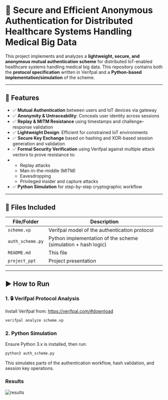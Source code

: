 # 🔐 Secure and Efficient Anonymous Authentication for Distributed Healthcare Systems Handling Medical Big Data

This project implements and analyzes a **lightweight, secure, and anonymous mutual authentication scheme** for distributed IoT-enabled healthcare systems handling medical big data. 
This repository contains both the **protocol specification** written in Verifpal and a **Python-based implementation/simulation** of the scheme.

---

 ## 🚀 Features

- ✅ **Mutual Authentication** between users and IoT devices via gateway
- ✅ **Anonymity & Untraceability**: Conceals user identity across sessions
- ✅ **Replay & MITM Resistance** using timestamps and challenge–response validation
- ✅ **Lightweight Design**: Efficient for constrained IoT environments
- ✅ **Secure Key Exchange** based on hashing and XOR-based session generation and validation
- ✅ **Formal Security Verification** using Verifpal against multiple attack vectors to prove resistance to:
- - Replay attacks
  - Man-in-the-middle (MITM)
  - Eavesdropping
  - Privileged insider and capture attacks
- ✅ **Python Simulation** for step-by-step cryptographic workflow

---

## 📁 Files Included

| File/Folder       | Description |
|-------------------|-------------|
| `scheme.vp`       | Verifpal model of the authentication protocol |
| `auth_scheme.py`  | Python implementation of the scheme (simulation + hash logic) |
| `README.md`       | This file |
| `project_ppt`     | Project presentation |


---

## ▶️ How to Run

### 1. 🔒 Verifpal Protocol Analysis

Install Verifpal from: https://verifpal.com/#download

```bash
verifpal analyze scheme.vp
```
### 2. Python Simulation
Ensure Python 3.x is installed, then run:

```bash
python3 auth_scheme.py
```
This simulates parts of the authentication workflow, hash validation, and session key operations.

### Results
![results](https://github.com/user-attachments/assets/b49c076e-1388-4aac-a779-92c686e72b4e)


